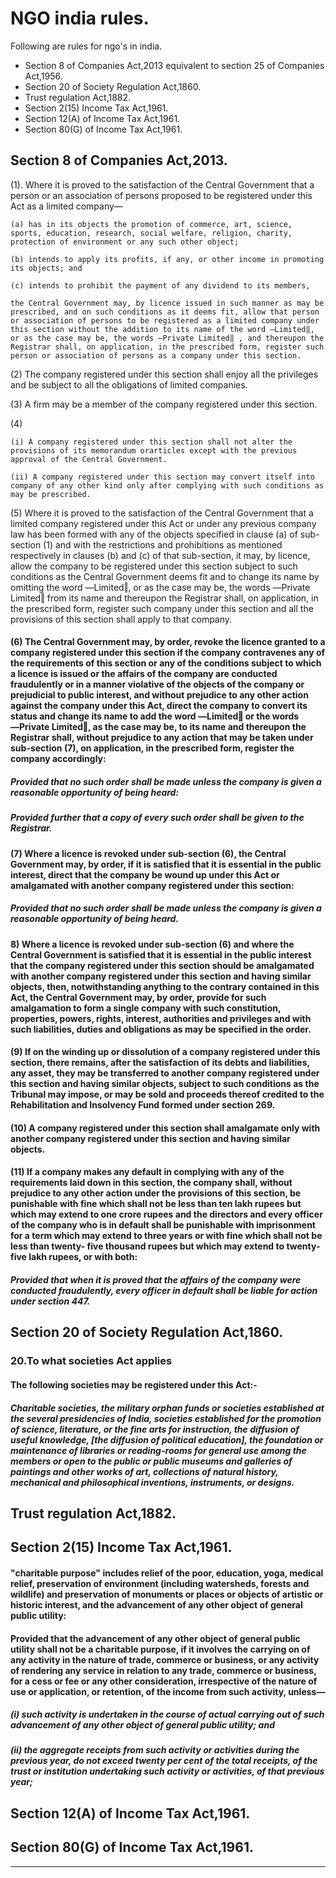 # NGO india rules.

Following are rules for ngo's in india.

* Section 8 of Companies Act,2013 equivalent to section 25 of Companies Act,1956.
* Section 20 of Society Regulation Act,1860.
* Trust regulation Act,1882.
* Section 2(15) Income Tax Act,1961.  
* Section 12(A) of Income Tax Act,1961.
* Section 80(G) of Income Tax Act,1961.

## Section 8 of Companies Act,2013.

(1). Where it is proved to the satisfaction of the Central Government that a person or an association of persons proposed to be registered under this Act as a limited company—

    (a) has in its objects the promotion of commerce, art, science, sports, education, research, social welfare, religion, charity, protection of environment or any such other object;
    
    (b) intends to apply its profits, if any, or other income in promoting its objects; and
    
    (c) intends to prohibit the payment of any dividend to its members,
    
    the Central Government may, by licence issued in such manner as may be prescribed, and on such conditions as it deems fit, allow that person or association of persons to be registered as a limited company under this section without the addition to its name of the word ―Limited‖, or as the case may be, the words ―Private Limited‖ , and thereupon the Registrar shall, on application, in the prescribed form, register such person or association of persons as a company under this section.
    
(2) The company registered under this section shall enjoy all the privileges and be subject to all the obligations of limited companies.

(3) A firm may be a member of the company registered under this section.

(4)

    (i) A company registered under this section shall not alter the provisions of its memorandum orarticles except with the previous approval of the Central Government.
    
    (ii) A company registered under this section may convert itself into company of any other kind only after complying with such conditions as may be prescribed.
(5) Where it is proved to the satisfaction of the Central Government that a limited company registered under this Act or under any previous company law has been formed with any of the objects specified in clause (a) of sub-section (1) and with the restrictions and prohibitions as mentioned respectively in clauses (b) and (c) of that sub-section, it may, by licence, allow the company to be registered under this section subject to such conditions as the Central Government deems fit and to change its name by omitting the word ―Limited‖, or as the case may be, the words ―Private Limited‖ from its name and thereupon the Registrar shall, on application, in the prescribed form, register such company under this section and all the provisions of this section shall apply to that company.

#### (6) The Central Government may, by order, revoke the licence granted to a company registered under this section if the company contravenes any of the requirements of this section or any of the conditions subject to which a licence is issued or the affairs of the company are conducted fraudulently or in a manner violative of the objects of the company or prejudicial to public interest, and without prejudice to any other action against the company under this Act, direct the company to convert its status and change its name to add the word ―Limited‖ or the words ―Private Limited‖, as the case may be, to its name and thereupon the Registrar shall, without prejudice to any action that may be taken under sub-section (7), on application, in the prescribed form, register the company accordingly:
##### Provided that no such order shall be made unless the company is given a reasonable opportunity of being heard:
##### Provided further that a copy of every such order shall be given to the Registrar.
#### (7) Where a licence is revoked under sub-section (6), the Central Government may, by order, if it is satisfied that it is essential in the public interest, direct that the company be wound up under this Act or amalgamated with another company registered under this section:
##### Provided that no such order shall be made unless the company is given a reasonable opportunity of being heard.
#### 8) Where a licence is revoked under sub-section (6) and where the Central Government is satisfied that it is essential in the public interest that the company registered under this section should be amalgamated with another company registered under this section and having similar objects, then, notwithstanding anything to the contrary contained in this Act, the Central Government may, by order, provide for such amalgamation to form a single company with such constitution, properties, powers, rights, interest, authorities and privileges and with such liabilities, duties and obligations as may be specified in the order.
#### (9) If on the winding up or dissolution of a company registered under this section, there remains, after the satisfaction of its debts and liabilities, any asset, they may be transferred to another company registered under this section and having similar objects, subject to such conditions as the Tribunal may impose, or may be sold and proceeds thereof credited to the Rehabilitation and Insolvency Fund formed under section 269.
#### (10) A company registered under this section shall amalgamate only with another company registered under this section and having similar objects.
#### (11) If a company makes any default in complying with any of the requirements laid down in this section, the company shall, without prejudice to any other action under the provisions of this section, be punishable with fine which shall not be less than ten lakh rupees but which may extend to one crore rupees and the directors and every officer of the company who is in default shall be punishable with imprisonment for a term which may extend to three years or with fine which shall not be less than twenty- five thousand rupees but which may extend to twenty-five lakh rupees, or with both:
##### Provided that when it is proved that the affairs of the company were conducted fraudulently, every officer in default shall be liable for action under section 447.

## Section 20 of Society Regulation Act,1860.

### 20.To what societies Act applies
#### The following societies may be registered under this Act:-
##### Charitable societies, the military orphan funds or societies established at the several presidencies of India, societies established for the promotion of science, literature, or the fine arts for instruction, the diffusion of useful knowledge, [the diffusion of political education], the foundation or maintenance of libraries or reading-rooms for general use among the members or open to the public or public museums and galleries of paintings and other works of art, collections of natural history, mechanical and philosophical inventions, instruments, or designs.

## Trust regulation Act,1882.


## Section 2(15) Income Tax Act,1961.
#### "charitable purpose" includes relief of the poor, education, yoga, medical relief, preservation of environment (including watersheds, forests and wildlife) and preservation of monuments or places or objects of artistic or historic interest, and the advancement of any other object of general public utility:
#### Provided that the advancement of any other object of general public utility shall not be a charitable purpose, if it involves the carrying on of any activity in the nature of trade, commerce or business, or any activity of rendering any service in relation to any trade, commerce or business, for a cess or fee or any other consideration, irrespective of the nature of use or application, or retention, of the income from such activity, unless—
 ##### (i) such activity is undertaken in the course of actual carrying out of such advancement of any other object of general public utility; and
 ##### (ii) the aggregate receipts from such activity or activities during the previous year, do not exceed twenty per cent of the total receipts, of the trust or institution undertaking such activity or activities, of that previous year;
 
## Section 12(A) of Income Tax Act,1961.


## Section 80(G) of Income Tax Act,1961.


---
